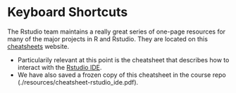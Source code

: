 # Keyboard Shortcuts 

The Rstudio team maintains a really great series of one-page resources for many of the major projects in R and Rstudio. They are located on this [cheatsheets](https://rstudio.com/resources/cheatsheets/) website.

- Particularily relevant at this point is the cheatsheet that describes how to interact with the [Rstudio IDE](https://github.com/rstudio/cheatsheets/blob/main/rstudio-ide.pdf). 
- We have also saved a frozen copy of this cheatsheet in the course repo (./resources/cheatsheet-rstudio_ide.pdf).
